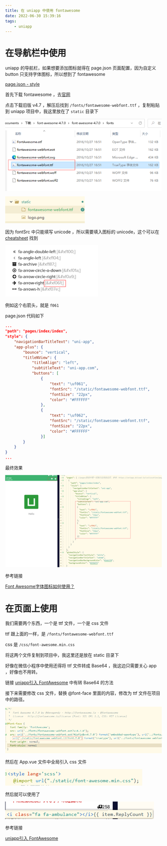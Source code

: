 ```yaml
---
title: 在 uniapp 中使用 fontawesome
date: 2022-06-30 15:39:16
tags: 
    - uniapp 
---
```




# 在导航栏中使用

uniapp 的导航栏，如果想要添加图标就得在 page.json 页面配置，因为自定义 button 只支持字体图标，所以想到了 fontawesome

[page.json - style](https://uniapp.dcloud.net.cn/collocation/pages.html#style)



首先下载 fontawesome ，去[官网](http://www.fontawesome.com.cn/) 

点击下载旧版 v4.7 ，解压后找到 `/fonts/fontawesome-webfont.ttf` ，复制粘贴到 uniapp 项目中，我这里放在了 `static` 目录下

![image-20220630155122450](image-20220630155122450.png)

![image-20220630160305903](image-20220630160305903.png)



因为 fontSrc 中只能填写 unicode ，所以需要填入图标的 unicode，这个可以在 [cheatsheet](http://www.fontawesome.com.cn/cheatsheet/) 找到

![image-20220630155731703](image-20220630155731703.png)

例如这个右箭头，就是 `f061` 



page.json 代码如下

```json
...
"path": "pages/index/index",
"style": {
    "navigationBarTitleText": "uni-app",
    "app-plus": {
        "bounce": "vertical",
        "titleNView": {
            "titleAlign": "left",
            "subtitleText": "uni-app.com",
            "buttons": [
                {
                    "text": "\uf061",
                    "fontSrc": "/static/fontawesome-webfont.ttf",
                    "fontSize": "22px",
                    "color": "#FFFFFF"
                },
                {
                    "text": "\uf062",
                    "fontSrc": "/static/fontawesome-webfont.ttf",
                    "fontSize": "22px",
                    "color": "#FFFFFF"
                }]
        }
    }
}
...
```



最终效果

![image-20220630155619399](image-20220630155619399.png)



参考链接

[Font Awesome字体图标如何使用？](https://www.cnblogs.com/xzp-blog/p/13809218.html)



# 在页面上使用

我们需要两个东西，一个是 ttf 文件，一个是 css 文件

ttf 跟上面的一样，是 `/fonts/fontawesome-webfont.ttf` 

css 是 `/css/font-awesome.min.css`

将这两个文件复制到项目中，我这里还是放在 static 目录下



好像在微信小程序中使用还得将 ttf 文件转成 Base64 ，我这边只需要关心 app ，好像也不用转。

链接 [uniapp引入 FontAwesome](https://blog.csdn.net/DemonDay01/article/details/118573876) 中有转 Base64 的方法



接下来需要修改 css 文件，替换 @font-face 里面的内容，修改为 ttf 文件在项目中的路径。

![image-20220703150655899](image-20220703150655899.png)



然后在 App.vue 文件中全局引入 css 文件

![image-20220703150920171](image-20220703150920171.png)



然后就可以使用了

![image-20220703151110273](image-20220703151110273.png)



参考链接

[uniapp引入 FontAwesome](https://blog.csdn.net/DemonDay01/article/details/118573876)